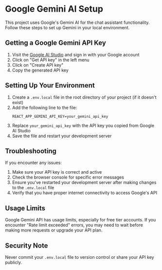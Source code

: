 # Google Gemini AI Setup

This project uses Google's Gemini AI for the chat assistant functionality. Follow these steps to set up Gemini in your local environment.

## Getting a Google Gemini API Key

1. Visit the [Google AI Studio](https://makersuite.google.com/app/apikey) and sign in with your Google account
2. Click on "Get API key" in the left menu
3. Click on "Create API key"
4. Copy the generated API key

## Setting Up Your Environment

1. Create a `.env.local` file in the root directory of your project (if it doesn't exist)
2. Add the following line to the file:
   ```
   REACT_APP_GEMINI_API_KEY=your_gemini_api_key
   ```
3. Replace `your_gemini_api_key` with the API key you copied from Google AI Studio
4. Save the file and restart your development server

## Troubleshooting

If you encounter any issues:

1. Make sure your API key is correct and active
2. Check the browser console for specific error messages
3. Ensure you've restarted your development server after making changes to the `.env.local` file
4. Verify that you have proper internet connectivity to access Google's API

## Usage Limits

Google Gemini API has usage limits, especially for free tier accounts. If you encounter "Rate limit exceeded" errors, you may need to wait before making more requests or upgrade your API plan.

## Security Note

Never commit your `.env.local` file to version control or share your API key publicly. 
